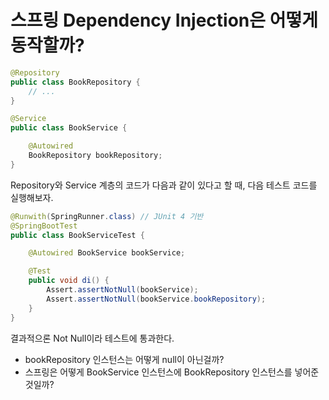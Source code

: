 # 스프링 Dependency Injection은 어떻게 동작할까?

```java
@Repository
public class BookRepository {
    // ...
}
```

```java
@Service
public class BookService {

    @Autowired
    BookRepository bookRepository;
}
```

Repository와 Service 계층의 코드가 다음과 같이 있다고 할 때, 다음 테스트 코드를 실행해보자.

```java
@Runwith(SpringRunner.class) // JUnit 4 기반
@SpringBootTest
public class BookServiceTest {

    @Autowired BookService bookService;

    @Test
    public void di() {
        Assert.assertNotNull(bookService);
        Assert.assertNotNull(bookService.bookRepository);
    }
}
```

결과적으론 Not Null이라 테스트에 통과한다.

- bookRepository 인스턴스는 어떻게 null이 아닌걸까?
- 스프링은 어떻게 BookService 인스턴스에 BookRepository 인스턴스를 넣어준 것일까?
